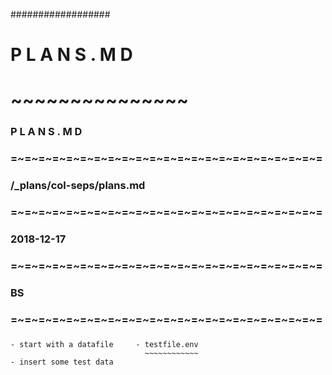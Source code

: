 
##################
# P L A N S . M D 
# ~~~~~~~~~~~~~~~
###
### P L A N S . M D 
### =~=~=~=~=~=~=~=~=~=~=~=~=~=~=~=~=~=~=~=~=~=~=
### /_plans/col-seps/plans.md
### =~=~=~=~=~=~=~=~=~=~=~=~=~=~=~=~=~=~=~=~=~=~=
### 2018-12-17
### =~=~=~=~=~=~=~=~=~=~=~=~=~=~=~=~=~=~=~=~=~=~=
### BS
### =~=~=~=~=~=~=~=~=~=~=~=~=~=~=~=~=~=~=~=~=~=~=
###

    - start with a datafile     - testfile.env
                                  ~~~~~~~~~~~~
    - insert some test data